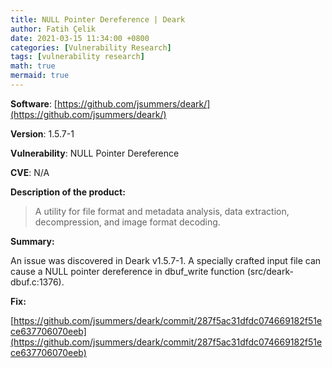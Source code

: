 ```yaml
---
title: NULL Pointer Dereference | Deark
author: Fatih Çelik
date: 2021-03-15 11:34:00 +0800
categories: [Vulnerability Research]
tags: [vulnerability research]
math: true
mermaid: true
---
```


**Software**: [https://github.com/jsummers/deark/](https://github.com/jsummers/deark/)

**Version**: 1.5.7-1

**Vulnerability**: NULL Pointer Dereference

**CVE**: N/A

**Description of the product:**

> A utility for file format and metadata analysis, data extraction, decompression, and image format decoding.

**Summary:**

An issue was discovered in Deark v1.5.7-1. A specially crafted input file can cause a NULL pointer dereference in dbuf_write function (src/deark-dbuf.c:1376). 

**Fix:**

[https://github.com/jsummers/deark/commit/287f5ac31dfdc074669182f51ece637706070eeb](https://github.com/jsummers/deark/commit/287f5ac31dfdc074669182f51ece637706070eeb)
